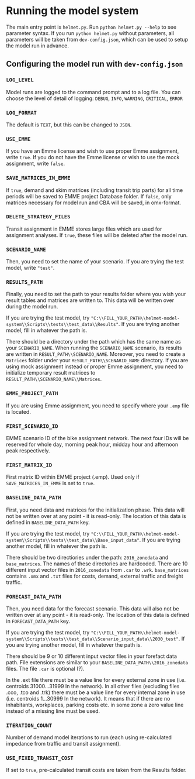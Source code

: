 # Running the model system

The main entry point is `helmet.py`.
Run `python helmet.py --help` to see parameter syntax.
If you run `python helmet.py` without parameters,
all parameters will be taken from `dev-config.json`,
which can be used to setup the model run in advance.

## Configuring the model run with `dev-config.json`

### `LOG_LEVEL`

Model runs are logged to the command prompt and to a log file.
You can choose the level of detail of logging:
`DEBUG`, `INFO`, `WARNING`, `CRITICAL`, `ERROR`

### `LOG_FORMAT`

The default is `TEXT`, but this can be changed to `JSON`.

### `USE_EMME`

If you have an Emme license and wish to use proper Emme assignment, write `true`.
If you do not have the Emme license or wish to use the mock assignment, write `false`.

### `SAVE_MATRICES_IN_EMME`

If `true`, demand and skim matrices (including transit trip parts) for all time
periods will be saved to EMME project Database folder.
If `false`, only matrices necessary for model run and CBA will be saved, in omx-format.

### `DELETE_STRATEGY_FILES`

Transit assignment in EMME stores large files which are used for assignment analyses.
If `true`, these files will be deleted after the model run.

### `SCENARIO_NAME`

Then, you need to set the name of your scenario.
If you are trying the test model, write `"test"`.

### `RESULTS_PATH`

Finally, you need to set the path to your results folder where you wish your
result tables and matrices are written to.
This data will be written over during the model run.

If you are trying the test model, try
`"C:\\FILL_YOUR_PATH\\helmet-model-system\\Scripts\\tests\\test_data\\Results"`.
If you are trying another model, fill in whatever the path is.

There should be a directory under the path which has the same name as your `SCENARIO_NAME`.
When running the `SCENARIO_NAME` scenario, its results are written in `RESULT_PATH\\SCENARIO_NAME`.
Moreover, you need to create a `Matrices` folder under your `RESULT_PATH\\SCENARIO_NAME` directory.
If you are using mock assignment instead or proper Emme assignment,
you need to initialize temporary result matrices to `RESULT_PATH\\SCENARIO_NAME\\Matrices`.

### `EMME_PROJECT_PATH`

If you are using Emme assignment, you need to specify where your `.emp` file is located.

### `FIRST_SCENARIO_ID`

EMME scenario ID of the bike assignment network. The next four IDs will be reserved for
whole day, morning peak hour, midday hour and afternoon peak respectively.

### `FIRST_MATRIX_ID`

First matrix ID within EMME project (.emp).
Used only if `SAVE_MATRICES_IN_EMME` is set to `true`.

### `BASELINE_DATA_PATH`

First, you need data and matrices for the initialization phase.
This data will not be written over at any point - it is read-only.
The location of this data is defined in `BASELINE_DATA_PATH` key.

If you are trying the test model, try
`"C:\\FILL_YOUR_PATH\\helmet-model-system\\Scripts\\tests\\test_data\\Base_input_data"`.
If you are trying another model, fill in whatever the path is.

There should be two directiories under the path: `2016_zonedata` and `base_matrices`.
The names of these directories are hardcoded.
There are 10 different input vector files in `2016_zonedata` from `.car` to `.wrk`.
`base_matrices` contains `.omx` and `.txt` files for costs, demand, external
traffic and freight traffic.

### `FORECAST_DATA_PATH`

Then, you need data for the forecast scenario.
This data will also not be written over at any point - it is read-only.
The location of this data is defined in `FORECAST_DATA_PATH` key.

If you are trying the test model, try
`"C:\\FILL_YOUR_PATH\\helmet-model-system\\Scripts\\tests\\test_data\\Scenario_input_data\\2030_test"`.
If you are trying another model, fill in whatever the path is.

There should be 9 or 10 different input vector files in your forefact data path.
File extensions are similar to your `BASELINE_DATA_PATH\\2016_zonedata` files.
The file `.car` is optional (?).

In the .ext file there must be a value line for every external zone in use
(i.e. centroids 31000…31999 In the network).
In all other files (excluding files .cco, .tco and .trk) there must be a value
line for every internal zone in use (i.e. centroids 1…30999 In the network).
It means that if there are no inhabitants, workplaces, parking costs etc. in
some zone a zero value line instead of a missing line must be used.

### `ITERATION_COUNT`

Number of demand model iterations to run
(each using re-calculated impedance from traffic and transit assignment).

### `USE_FIXED_TRANSIT_COST`

If set to `true`, pre-calculated transit costs are taken from the Results folder.
